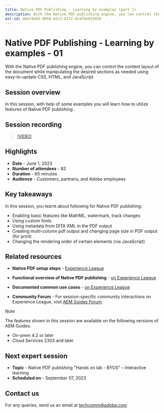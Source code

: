 ```yaml
---
title: Native PDF Publishing - Learning by examples (part 1)
description: With the Native PDF publishing engine, you can control the content layout of the document while manipulating the desired sections as needed using easy-to-update CSS, HTML, and JavaScript.
exl-id: ddaf4e83-9958-42c5-b172-4c9f8e923910
---
```

# Native PDF Publishing - Learning by examples - 01

With the Native PDF publishing engine, you can control the content layout of the document while manipulating the desired sections as needed using easy-to-update CSS, HTML, and JavaScript

## Session overview

In this session, with help of some examples you will learn how to utilize features of Native PDF publishing .

## Session recording

>[!VIDEO](https://video.tv.adobe.com/v/3420092/native-pdf-aem-guides?quality=12&learn=on)

## Highlights

- **Date** - June 1, 2023 
- **Number of attendees** - 82
- **Duration** - 60 minutes
- **Audience** - Customers, partners, and Adobe employees

## Key takeaways

In this session, you learnt about following for Native PDF publishing:

- Enabling basic features like MathML, watermark, track changes
- Using custom fonts 
- Using metadata from DITA XML in the PDF output
- Creating multi-column pdf output and changing page size in PDF output (for print)
- Changing the rendering order of certain elements (via JavaScript)

 
## Related resources 

- **Native PDF setup steps** - [Experience League](/help/product-guide/knowledge-base/kb-articles/publishing/configuring-aem-environment-for-native-pdf-publishing.md) 

- **Functional overview of Native PDF publishing** - [on Experience League](/help/product-guide/knowledge-base/expert-sessions/native-pdf-publishing-essentials-feb23.md)

- **Documented common use cases** - [on Experience League](/help/product-guide/native-pdf/stylesheet.md)
 
- **Community Forum** - For session-specific community interactions on Experience League, visit  [AEM Guides Forum](https://experienceleaguecommunities.adobe.com/t5/experience-manager-guides/bd-p/xml-documentation-discussions).

>[!NOTE]
>
> The features shown in this session are available on the following versions of AEM Guides:
>
> - On-prem 4.2 or later
> - Cloud Services 2303 and later

## Next expert session 

- **Topic** - Native PDF publishing "Hands on lab - BYOS" – Interactive learning
- **Scheduled on** - September 07, 2023

## Contact us

For any queries, send us an email at <techcomm@adobe.com>
